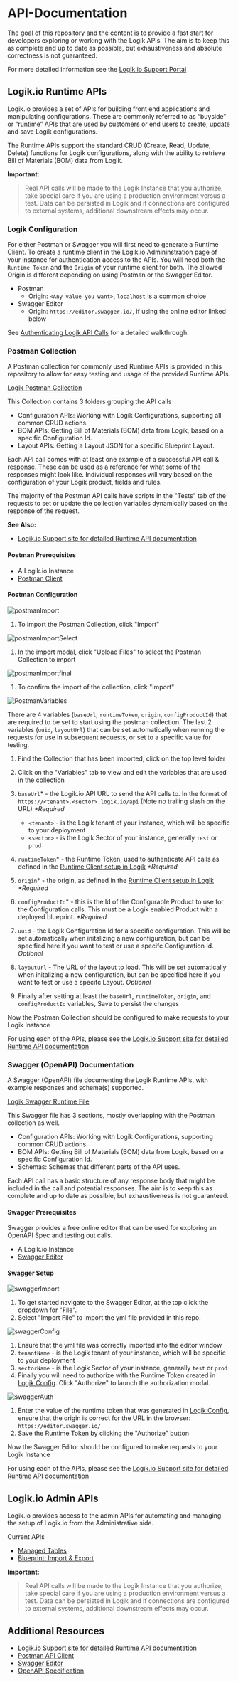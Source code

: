 # API-Documentation

 The goal of this repository and the content is to provide a fast start for developers exploring or working with the Logik APIs. The aim is to keep this as complete and up to date as possible, but exhaustiveness and absolute correctness is not guaranteed.

 For more detailed information see the [Logik&period;io Support Portal](https://logikio3.my.site.com/s/article/Logik-io-Runtime-APIs)

## Logik&period;io Runtime APIs

Logik&period;io provides a set of APIs for building front end applications and manipulating configurations. These are commonly referred to as “buyside” or “runtime” APIs that are used by customers or end users to create, update and save Logik configurations.

The Runtime APIs support the standard CRUD (Create, Read, Update, Delete) functions for Logik configurations, along with the ability to retrieve Bill of Materials (BOM) data from Logik.

**Important:**
> Real API calls will be made to the Logik Instance that you authorize, take special care if you are using a production environment versus a test. Data can be persisted in Logik and if connections are configured to external systems, additional downstream effects may occur.
>

### Logik Configuration

For either Postman or Swagger you will first need to generate a Runtime Client. To create a runtime client in the Logik&period;io Admininstration page of your instance for authentication access to the APIs. You will need both the `Runtime Token` and the `Origin` of your runtime client for both.
The allowed Origin is different depending on using Postman or the Swagger Editor.

- Postman
  - Origin: `<Any value you want>`, `localhost` is a common choice
- Swagger Editor
  - Origin: `https://editor.swagger.io/`, if using the online editor linked below

See [Authenticating Logik API Calls](https://logikio3.my.site.com/s/article/Authenticating-Logik-API-Calls) for a detailed walkthrough.

### Postman Collection

A Postman collection for commonly used Runtime APIs is provided in this repository to allow for easy testing and usage of the provided Runtime APIs.

[Logik Postman Collection](/runtime/Logik%20Configurator%20Runtime%20APIs.postman_collection.json)

This Collection contains 3 folders grouping the API calls

- Configuration APIs: Working with Logik Configurations, supporting all common CRUD actions.
- BOM APIs: Getting Bill of Materials (BOM) data from Logik, based on a specific Configuration Id.
- Layout APIs: Getting a Layout JSON for a specific Blueprint Layout.

Each API call comes with at least one example of a successful API call & response. These can be used as a reference for what some of the responses might look like. Individual responses will vary based on the configuration of your Logik product, fields and rules.

The majority of the Postman API calls have scripts in the "Tests" tab of the requests to set or update the collection variables dynamically based on the response of the request.

**See Also:**

- [Logik.io Support site for detailed Runtime API documentation](https://logikio3.my.site.com/s/article/Intro-to-API-Calls)

#### Postman Prerequisites

- A Logik&period;io Instance
- [Postman Client](https://www.postman.com/downloads/)

#### Postman Configuration

![postmanImport](./docs/postman/postmanImport.png)

1. To import the Postman Collection, click "Import"

![postmanImportSelect](./docs/postman/postmanImportSelect.png)

1. In the import modal, click "Upload Files" to select the Postman Collection to import

![postmanImportfinal](./docs/postman/postmanImportFinal.png)

1. To confirm the import of the collection, click "Import"

![PostmanVariables](./docs/postman/postmanVarConfig.png)

There are 4 variables (`baseUrl`, `runtimeToken`, `origin`, `configProductId`) that are required to be set to start using the postman collection. The last 2 variables (`uuid`, `layoutUrl`) that can be set automatically when running the requests for use in subsequent requests, or set to a specific value for testing.

1. Find the Collection that has been imported, click on the top level folder
1. Click on the "Variables" tab to view and edit the variables that are used in the collection
1. `baseUrl`\* - the Logik&period;io API URL to send the API calls to. In the format of `https://<tenant>.<sector>.logik.io/api` (Note no trailing slash on the URL) *\*Required*
    - `<tenant>` - is the Logik tenant of your instance, which will be specific to your deployment
    - `<sector>` - is the Logik Sector of your instance, generally `test` or `prod`
1. `runtimeToken`\* - the Runtime Token, used to authenticate API calls as defined in the [Runtime Client setup in Logik](https://logikio3.my.site.com/s/article/Authenticating-Logik-API-Calls) *\*Required*
1. `origin`\* - the origin, as defined in the [Runtime Client setup in Logik](https://logikio3.my.site.com/s/article/Authenticating-Logik-API-Calls) *\*Required*
1. `configProductId`\* - this is the Id of the Configurable Product to use for the Configuration calls. This must be a Logik enabled Product with a deployed blueprint. *\*Required*
1. `uuid` - the Logik Configuration Id for a specific configuration. This will be set automatically when initalizing a new configuration, but can be specified here if you want to test or use a specifc Configuration Id. *Optional*
1. `layoutUrl` - The URL of the layout to load. This will be set automatically when initalizing a new configuration, but can be specified here if you want to test or use a specifc Layout. *Optional*

1. Finally after setting at least the `baseUrl`, `runtimeToken`, `origin`, and `configProductId` variables, Save to persist the changes

Now the Postman Collection should be configured to make requests to your Logik Instance

For using each of the APIs, please see the [Logik.io Support site for detailed Runtime API documentation](https://logikio3.my.site.com/s/article/Logik-io-Runtime-APIs)

### Swagger (OpenAPI) Documentation

A Swagger (OpenAPI) file documenting the Logik Runtime APIs, with example responses and schema(s) supported.

[Logik Swagger Runtime File](/runtime/RuntimeAPIs.yml)

This Swagger file has 3 sections, mostly overlapping with the Postman collection as well.

- Configuration APIs: Working with Logik Configurations, supporting common CRUD actions.
- BOM APIs: Getting Bill of Materials (BOM) data from Logik, based on a specific Configuration Id.
- Schemas: Schemas that different parts of the API uses.

Each API call has a basic structure of any response body that might be included in the call and potential responses. The aim is to keep this as complete and up to date as possible, but exhaustiveness is not guaranteed.

#### Swagger Prerequisites

Swagger provides a free online editor that can be used for exploring an OpenAPI Spec and testing out calls.

- A Logik&period;io Instance
- [Swagger Editor](https://editor.swagger.io/)

#### Swagger Setup

![swaggerImport](./docs/swagger/swaggerImport.png)

1. To get started navigate to the Swagger Editor, at the top click the dropdown for "File".
1. Select "Import File" to import the yml file provided in this repo.

![swaggerConfig](./docs/swagger/swaggerConfig.png)

1. Ensure that the yml file was correctly imported into the editor window
1. `tenantName` -  is the Logik tenant of your instance, which will be specific to your deployment
1. `sectorName` - is the Logik Sector of your instance, generally `test` or `prod`
1. Finally you will need to authorize with the Runtime Token created in [Logik Config](#logik-configuration). Click "Authorize" to launch the authorization modal.

![swaggerAuth](./docs/swagger/swaggerAuth.png)

1. Enter the value of the runtime token that was generated in [Logik Config](#logik-configuration), ensure that the origin is correct for the URL in the browser: `https://editor.swagger.io/`
1. Save the Runtime Token by clicking the "Authorize" button

Now the Swagger Editor should be configured to make requests to your Logik Instance

For using each of the APIs, please see the [Logik.io Support site for detailed Runtime API documentation](https://logikio3.my.site.com/s/article/Logik-io-Runtime-APIs)

## Logik&period;io Admin APIs

Logik&period;io provides access to the admin APIs for automating and managing the setup of Logik&period;io from the Administrative side.

Current APIs

- [Managed Tables](admin/managedTables.yml)
- [Blueprint: Import &amp; Export](admin/blueprint.yml)

**Important:**
> Real API calls will be made to the Logik Instance that you authorize, take special care if you are using a production environment versus a test. Data can be persisted in Logik and if connections are configured to external systems, additional downstream effects may occur.
>

## Additional Resources

- [Logik.io Support site for detailed Runtime API documentation](https://logikio3.my.site.com/s/article/Logik-io-Runtime-APIs)
- [Postman API Client](https://www.postman.com/)
- [Swagger Editor](https://editor.swagger.io/)
- [OpenAPI Specification](https://swagger.io/specification/)
